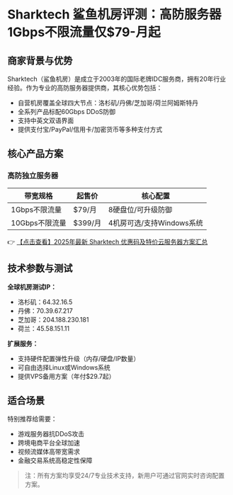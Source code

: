 # Sharktech 鲨鱼机房评测：高防服务器1Gbps不限流量仅$79-月起

## 商家背景与优势
Sharktech（鲨鱼机房）是成立于2003年的国际老牌IDC服务商，拥有20年行业经验。作为专业的高防服务器提供商，其核心优势包括：
- 自营机房覆盖全球四大节点：洛杉矶/丹佛/芝加哥/荷兰阿姆斯特丹
- 全系列产品标配60Gbps DDoS防御
- 支持中英文双语界面
- 提供支付宝/PayPal/信用卡/加密货币等多种支付方式

## 核心产品方案
### 高防独立服务器
| 带宽规格 | 起售价 | 核心配置 |
|---------|--------|----------|
| 1Gbps不限流量 | $79/月 | 8硬盘位/可升级防御 |
| 10Gbps不限流量 | $399/月 | 4机房可选/支持Windows系统 |

👉 [【点击查看】2025年最新 Sharktech 优惠码及特价云服务器方案汇总](https://bit.ly/Sharktech)

## 技术参数与测试
**全球机房测试IP：**
- 洛杉矶：64.32.16.5
- 丹佛：70.39.67.217  
- 芝加哥：204.188.230.181
- 荷兰：45.58.151.11

**扩展服务：**
- 支持硬件配置弹性升级（内存/硬盘/IP数量）
- 可自由选择Linux或Windows系统
- 提供VPS备用方案（年付$29.7起）

## 适合场景
特别推荐给需要：
- 游戏服务器抗DDoS攻击
- 跨境电商平台全球加速
- 视频流媒体高带宽需求
- 金融交易系统高稳定性保障

> 注：所有方案均享受24/7专业技术支持，新用户可通过官网实时咨询配置方案。